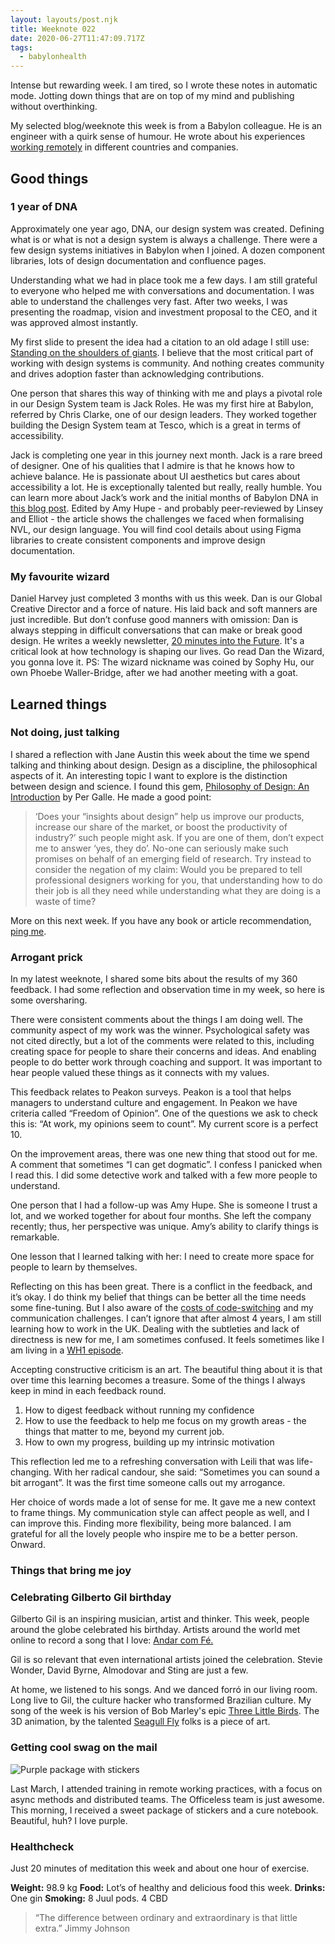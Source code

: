 ```yaml
---
layout: layouts/post.njk
title: Weeknote 022
date: 2020-06-27T11:47:09.717Z
tags:
  - babylonhealth
---
```

Intense but rewarding week. I am tired, so I wrote these notes in automatic mode. Jotting down things that are on top of my mind and publishing without overthinking. 

My selected blog/weeknote this week is from a Babylon colleague. He is an engineer with a quirk sense of humour. He wrote about his experiences [working remotely](https://www.mrlee.dev/personal/on-working-remotely/) in different countries and companies.

## Good things

### 1 year of DNA

Approximately one year ago, DNA, our design system was created. Defining what is or what is not a design system is always a challenge. There were a few design systems initiatives in Babylon when I joined. A dozen component libraries, lots of design documentation and confluence pages.

Understanding what we had in place took me a few days. I am still grateful to everyone who helped me with conversations and documentation. I was able to understand the challenges very fast. After two weeks, I was presenting the roadmap, vision and investment proposal to the CEO, and it was approved almost instantly.

My first slide to present the idea had a citation to an old adage I still use: [Standing on the shoulders of giants](https://en.wikipedia.org/wiki/Standing_on_the_shoulders_of_giants). I believe that the most critical part of working with design systems is community. And nothing creates community and drives adoption faster than acknowledging contributions.

One person that shares this way of thinking with me and plays a pivotal role in our Design System team is Jack Roles. He was my first hire at Babylon, referred by Chris Clarke, one of our design leaders. They worked together building the Design System team at Tesco, which is a great in terms of accessibility. 

Jack is completing one year in this journey next month. Jack is a rare breed of designer. One of his qualities that I admire is that he knows how to achieve balance. He is passionate about UI aesthetics but cares about accessibility a lot. He is exceptionally talented but really, really humble. You can learn more about Jack’s work and the initial months of Babylon DNA in [this blog post](https://jackroles.co.uk/babylon-dna-the-journey-from-sketch-to-figma). Edited by Amy Hupe - and probably peer-reviewed by Linsey and Elliot - the article shows the challenges we faced when formalising NVL, our design language. You will find cool details about using Figma libraries to create consistent components and improve design documentation. 

### My favourite wizard

Daniel Harvey just completed 3 months with us this week. Dan is our Global Creative Director and a force of nature. His laid back and soft manners are just incredible. But don’t confuse good manners with omission: Dan is always stepping in difficult conversations that can make or break good design. He writes a weekly newsletter, [20 minutes into the Future](https://20minutesintothefuture.substack.com/). It's a critical look at how technology is shaping our lives. Go read Dan the Wizard, you gonna love it. PS: The wizard nickname was coined by Sophy Hu, our own Phoebe Waller-Bridge, after we had another meeting with a goat.

## Learned things

### Not doing, just talking

I shared a reflection with Jane Austin this week about the time we spend talking and thinking about design. Design as a discipline, the philosophical aspects of it. An interesting topic I want to explore is the distinction between design and science. I found this gem, [Philosophy of Design: An Introduction](https://kadk.dk/cephad-centre-philosophy-design/philosophy-design-introduction) by Per Galle.  He made a good point:

> ‘Does your “insights about design” help us improve our products, increase our share of the market, or boost the productivity of industry?’ such people might ask. If you are one of them, don’t expect me to answer ‘yes, they do’. No-one can seriously make such promises on behalf of an emerging field of research. 
> Try instead to consider the negation of my claim: Would you be prepared to tell professional designers working for you, that understanding how to do their job is all they need while understanding what they are doing is a waste of time?

More on this next week. If you have any book or article recommendation, [ping me](https://danielsouza.org/contact/).

### Arrogant prick

In my latest weeknote, I shared some bits about the results of my 360 feedback. I had some reflection and observation time in my week, so here is some oversharing.

There were consistent comments about the things I am doing well. The community aspect of my work was the winner. Psychological safety was not cited directly, but a lot of the comments were related to this, including creating space for people to share their concerns and ideas. And enabling people to do better work through coaching and support. It was important to hear people valued these things as it connects with my values.

This feedback relates to Peakon surveys. Peakon is a tool that helps managers to understand culture and engagement. In Peakon we have criteria called “Freedom of Opinion”. One of the questions we ask to check this is: “At work, my opinions seem to count”. My current score is a perfect 10.

On the improvement areas, there was one new thing that stood out for me. A comment that sometimes “I can get dogmatic”. I confess I panicked when I read this. I did some detective work and talked with a few more people to understand.

One person that I had a follow-up was Amy Hupe. She is someone I trust a lot, and we worked together for about four months. She left the company recently; thus, her perspective was unique. Amy’s ability to clarify things is remarkable.

One lesson that I learned talking with her: I need to create more space for people to learn by themselves. 

Reflecting on this has been great. There is a conflict in the feedback, and it’s okay. I do think my belief that things can be better all the time needs some fine-tuning. But I also aware of the [costs of code-switching](https://hbr.org/2019/11/the-costs-of-codeswitching) and my communication challenges. I can’t ignore that after almost 4 years, I am still learning how to work in the UK. Dealing with the subtleties and lack of directness is new for me, I am sometimes confused. It feels sometimes like I am living in a [WH1 episode](https://www.bbc.co.uk/programmes/b03yv1mv).

Accepting constructive criticism is an art. The beautiful thing about it is that over time this learning becomes a treasure. Some of the things I always keep in mind in each feedback round.

1. How to digest feedback without running my confidence
2. How to use the feedback to help me focus on my growth areas - the things that matter to me, beyond my current job.
3. How to own my progress, building up my intrinsic motivation

This reflection led me to a refreshing conversation with Leili that was life-changing. With her radical candour, she said: “Sometimes you can sound a bit arrogant”. It was the first time someone calls out my arrogance. 

Her choice of words made a lot of sense for me. It gave me a new context to frame things. My communication style can affect people as well, and I can improve this. Finding more flexibility, being more balanced. I am grateful for all the lovely people who inspire me to be a better person. Onward.

### Things that bring me joy

### Celebrating Gilberto Gil birthday

Gilberto Gil is an inspiring musician, artist and thinker. This week, people around the globe celebrated his birthday. Artists around the world met online to record a song that I love: [Andar com Fé.](https://www.youtube.com/watch?v=DK06zbkZ18w)

Gil is so relevant that even international artists joined the celebration. Stevie Wonder, David Byrne, Almodovar and Sting are just a few.

At home, we listened to his songs. And we danced forró in our living room. Long live to Gil, the culture hacker who transformed Brazilian culture. My song of the week is his version of Bob Marley's epic [Three Little Birds](https://www.youtube.com/watch?v=Xv7AUpHt70o). The 3D animation, by the talented [Seagull Fly](https://vimeo.com/46048046) folks is a piece of art. 

### Getting cool swag on the mail

![Purple package with stickers ](/images/officeless_stickers.jpg "Purple package with stickers ")

Last March, I attended training in remote working practices, with a focus on async methods and distributed teams. The Officeless team is just awesome. This morning, I received a sweet package of stickers and a cure notebook. Beautiful, huh? I love purple.

### Healthcheck

Just 20 minutes of meditation this week and about one hour of exercise.

**Weight:** 98.9 kg
**Food:** Lot’s of healthy and delicious food this week.
**Drinks:** One gin
**Smoking:** 8 Juul pods. 4 CBD

> “The difference between ordinary and extraordinary is that little extra.” Jimmy Johnson